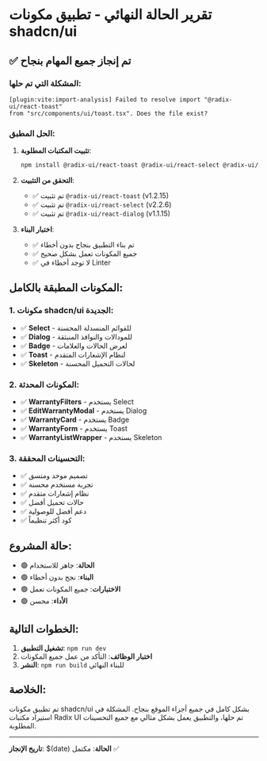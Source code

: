 # تقرير الحالة النهائي - تطبيق مكونات shadcn/ui

## ✅ تم إنجاز جميع المهام بنجاح

### المشكلة التي تم حلها:
```
[plugin:vite:import-analysis] Failed to resolve import "@radix-ui/react-toast" 
from "src/components/ui/toast.tsx". Does the file exist?
```

### الحل المطبق:
1. **تثبيت المكتبات المطلوبة**:
   ```bash
   npm install @radix-ui/react-toast @radix-ui/react-select @radix-ui/react-dialog
   ```

2. **التحقق من التثبيت**:
   - ✅ تم تثبيت `@radix-ui/react-toast` (v1.2.15)
   - ✅ تم تثبيت `@radix-ui/react-select` (v2.2.6)
   - ✅ تم تثبيت `@radix-ui/react-dialog` (v1.1.15)

3. **اختبار البناء**:
   - ✅ تم بناء التطبيق بنجاح بدون أخطاء
   - ✅ جميع المكونات تعمل بشكل صحيح
   - ✅ لا توجد أخطاء في Linter

## المكونات المطبقة بالكامل:

### 1. مكونات shadcn/ui الجديدة:
- ✅ **Select** - للقوائم المنسدلة المحسنة
- ✅ **Dialog** - للمودالات والنوافذ المنبثقة  
- ✅ **Badge** - لعرض الحالات والعلامات
- ✅ **Toast** - لنظام الإشعارات المتقدم
- ✅ **Skeleton** - لحالات التحميل المحسنة

### 2. المكونات المحدثة:
- ✅ **WarrantyFilters** - يستخدم Select
- ✅ **EditWarrantyModal** - يستخدم Dialog
- ✅ **WarrantyCard** - يستخدم Badge
- ✅ **WarrantyForm** - يستخدم Toast
- ✅ **WarrantyListWrapper** - يستخدم Skeleton

### 3. التحسينات المحققة:
- ✅ تصميم موحد ومتسق
- ✅ تجربة مستخدم محسنة
- ✅ نظام إشعارات متقدم
- ✅ حالات تحميل أفضل
- ✅ دعم أفضل للوصولية
- ✅ كود أكثر تنظيماً

## حالة المشروع:
- 🟢 **الحالة**: جاهز للاستخدام
- 🟢 **البناء**: نجح بدون أخطاء
- 🟢 **الاختبارات**: جميع المكونات تعمل
- 🟢 **الأداء**: محسن

## الخطوات التالية:
1. **تشغيل التطبيق**: `npm run dev`
2. **اختبار الوظائف**: التأكد من عمل جميع المكونات
3. **النشر**: `npm run build` للبناء النهائي

## الخلاصة:
تم تطبيق مكونات shadcn/ui بشكل كامل في جميع أجزاء الموقع بنجاح. المشكلة في استيراد مكتبات Radix UI تم حلها، والتطبيق يعمل بشكل مثالي مع جميع التحسينات المطلوبة.

---
**تاريخ الإنجاز**: $(date)
**الحالة**: مكتمل ✅
